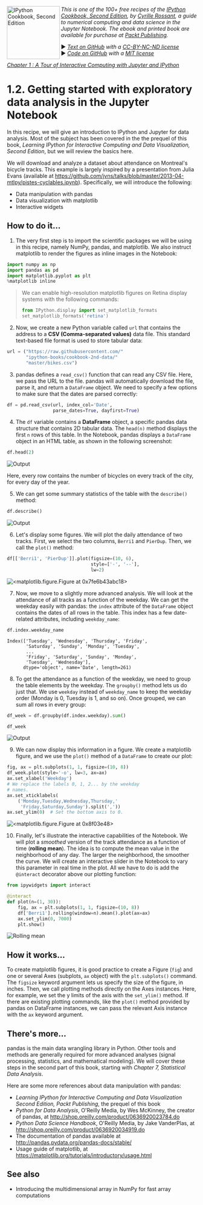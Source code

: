 <a href="https://github.com/ipython-books/cookbook-2nd"><img src="../cover-cookbook-2nd.png" align="left" alt="IPython Cookbook, Second Edition" height="140" /></a> *This is one of the 100+ free recipes of the [IPython Cookbook, Second Edition](https://github.com/ipython-books/cookbook-2nd), by [Cyrille Rossant](http://cyrille.rossant.net), a guide to numerical computing and data science in the Jupyter Notebook. The ebook and printed book are available for purchase at [Packt Publishing](https://www.packtpub.com/big-data-and-business-intelligence/ipython-interactive-computing-and-visualization-cookbook-second-e).*

▶ *[Text on GitHub](https://github.com/ipython-books/cookbook-2nd) with a [CC-BY-NC-ND license](https://creativecommons.org/licenses/by-nc-nd/3.0/us/legalcode)*  
▶ *[Code on GitHub](https://github.com/ipython-books/cookbook-2nd-code) with a [MIT license](https://opensource.org/licenses/MIT)*

[*Chapter 1 : A Tour of Interactive Computing with Jupyter and IPython*](./)

# 1.2. Getting started with exploratory data analysis in the Jupyter Notebook

In this recipe, we will give an introduction to IPython and Jupyter for data analysis. Most of the subject has been covered in the the prequel of this book, *Learning IPython for Interactive Computing and Data Visualization, Second Edition*, but we will review the basics here.

We will download and analyze a dataset about attendance on Montreal's bicycle tracks. This example is largely inspired by a presentation from Julia Evans (available at https://github.com/jvns/talks/blob/master/2013-04-mtlpy/pistes-cyclables.ipynb). Specifically, we will introduce the following:

* Data manipulation with pandas
* Data visualization with matplotlib
* Interactive widgets

## How to do it...

1. The very first step is to import the scientific packages we will be using in this recipe, namely NumPy, pandas, and matplotlib. We also instruct matplotlib to render the figures as inline images in the Notebook:

```python
import numpy as np
import pandas as pd
import matplotlib.pyplot as plt
%matplotlib inline
```

> We can enable high-resolution matplotlib figures on Retina display systems with the following commands:
>
> ```python
> from IPython.display import set_matplotlib_formats
> set_matplotlib_formats('retina')
> ```

2. Now, we create a new Python variable called `url` that contains the address to a **CSV (Comma-separated values)** data file. This standard text-based file format is used to store tabular data:

```python
url = ("https://raw.githubusercontent.com/"
       "ipython-books/cookbook-2nd-data/"
       "master/bikes.csv")
```

3. pandas defines a `read_csv()` function that can read any CSV file. Here, we pass the URL to the file. pandas will automatically download the file, parse it, and return a `DataFrame` object. We need to specify a few options to make sure that the dates are parsed correctly:

```python
df = pd.read_csv(url, index_col='Date',
                 parse_dates=True, dayfirst=True)
```

4. The `df` variable contains a **DataFrame** object, a specific pandas data structure that contains 2D tabular data. The `head(n)` method displays the first `n` rows of this table. In the Notebook, pandas displays a `DataFrame` object in an HTML table, as shown in the following screenshot:

```python
df.head(2)
```

![Output](02_pandas_files/02_pandas_13_0.png)

Here, every row contains the number of bicycles on every track of the city, for every day of the year.

5. We can get some summary statistics of the table with the `describe()` method:

```python
df.describe()
```

![Output](02_pandas_files/02_pandas_16_0.png)

6. Let's display some figures. We will plot the daily attendance of two tracks. First, we select the two columns, `Berri1` and `PierDup`. Then, we call the `plot()` method:

```python
df[['Berri1', 'PierDup']].plot(figsize=(10, 6),
                               style=['-', '--'],
                               lw=2)
```

![<matplotlib.figure.Figure at 0x7fe6b43abc18>](02_pandas_files/02_pandas_18_0.png)

7. Now, we move to a slightly more advanced analysis. We will look at the attendance of all tracks as a function of the weekday. We can get the weekday easily with pandas: the `index` attribute of the `DataFrame` object contains the dates of all rows in the table. This index has a few date-related attributes, including `weekday_name`:

```python
df.index.weekday_name
```

```{output:result}
Index(['Tuesday', 'Wednesday', 'Thursday', 'Friday',
       'Saturday', 'Sunday', 'Monday', 'Tuesday',
       ...
       'Friday', 'Saturday', 'Sunday', 'Monday',
       'Tuesday', 'Wednesday'],
      dtype='object', name='Date', length=261)
```

8. To get the attendance as a function of the weekday, we need to group the table elements by the weekday. The `groupby()` method lets us do just that. We use `weekday` instead of `weekday_name` to keep the weekday order (Monday is 0, Tuesday is 1, and so on). Once grouped, we can sum all rows in every group:

```python
df_week = df.groupby(df.index.weekday).sum()
```

```python
df_week
```

![Output](02_pandas_files/02_pandas_23_0.png)

9. We can now display this information in a figure. We create a matplotlib figure, and we use the `plot()` method of a `DataFrame` to create our plot:

```python
fig, ax = plt.subplots(1, 1, figsize=(10, 8))
df_week.plot(style='-o', lw=3, ax=ax)
ax.set_xlabel('Weekday')
# We replace the labels 0, 1, 2... by the weekday
# names.
ax.set_xticklabels(
    ('Monday,Tuesday,Wednesday,Thursday,'
     'Friday,Saturday,Sunday').split(','))
ax.set_ylim(0)  # Set the bottom axis to 0.
```

![<matplotlib.figure.Figure at 0x8f03e48>](02_pandas_files/02_pandas_25_0.png)

10. Finally, let's illustrate the interactive capabilities of the Notebook. We will plot a *smoothed* version of the track attendance as a function of time (**rolling mean**). The idea is to compute the mean value in the neighborhood of any day. The larger the neighborhood, the smoother the curve. We will create an interactive slider in the Notebook to vary this parameter in real time in the plot. All we have to do is add the `@interact` decorator above our plotting function:

```python
from ipywidgets import interact

@interact
def plot(n=(1, 30)):
    fig, ax = plt.subplots(1, 1, figsize=(10, 8))
    df['Berri1'].rolling(window=n).mean().plot(ax=ax)
    ax.set_ylim(0, 7000)
    plt.show()
```

![Rolling mean](02_pandas_files/02_pandas_27_0.png)

## How it works...

To create matplotlib figures, it is good practice to create a Figure (`fig`) and one or several Axes (subplots, `ax` object) with the `plt.subplots()` command. The `figsize` keyword argument lets us specify the size of the figure, in inches. Then, we call plotting methods directly on the Axes instances. Here, for example, we set the y limits of the axis with the `set_ylim()` method. If there are existing plotting commands, like the `plot()` method provided by pandas on DataFrame instances, we can pass the relevant Axis instance with the `ax` keyword argument.

## There's more...

pandas is the main data wrangling library in Python. Other tools and methods are generally required for more advanced analyses (signal processing, statistics, and mathematical modeling). We will cover these steps in the second part of this book, starting with *Chapter 7, Statistical Data Analysis*.

Here are some more references about data manipulation with pandas:

* *Learning IPython for Interactive Computing and Data Visualization Second Edition, Packt Publishing*, the prequel of this book
* *Python for Data Analysis*, O'Reilly Media, by Wes McKinney, the creator of pandas, at http://shop.oreilly.com/product/0636920023784.do
* *Python Data Science Handbook*, O'Reilly Media, by Jake VanderPlas, at http://shop.oreilly.com/product/0636920034919.do
* The documentation of pandas available at http://pandas.pydata.org/pandas-docs/stable/
* Usage guide of matplotlib, at https://matplotlib.org/tutorials/introductory/usage.html

## See also

* Introducing the multidimensional array in NumPy for fast array computations
